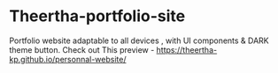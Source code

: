 # Theertha-portfolio-site
Portfolio website adaptable to all devices , with UI components &amp; DARK theme button.
Check out This preview - https://theertha-kp.github.io/personnal-website/
